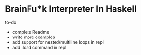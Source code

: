 # BrainFu*k Interpreter In Haskell

to-do
* complete Readme
* write more examples
* add support for nested/multiline loops in repl
* add :load command in repl